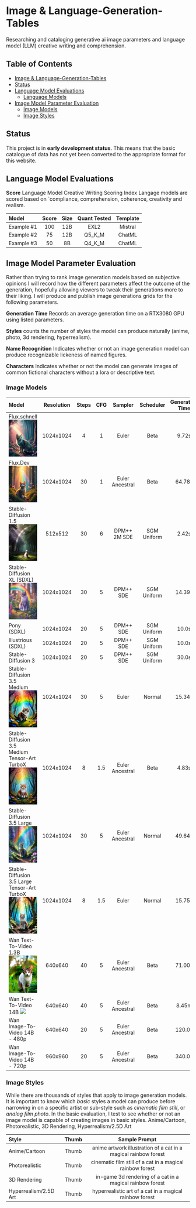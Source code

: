 # Image & Language-Generation-Tables
Researching and cataloging generative ai image parameters and language model (LLM) creative writing and comprehension.

## Table of Contents
- [Image & Language-Generation-Tables](#image--language-generation-tables)
- [Status](#status)
- [Language Model Evaluations](#language-model-evaluations)
  - [Language Models](#language-models)
- [Image Model Parameter Evaluation](#image-model-parameter-evaluation)
  - [Image Models](#image-models)
  - [Image Styles](#image-styles)

## Status
This project is in **early development status**. This means that the basic catalogue of data has not yet been converted to the appropriate format for this website.

## Language Model Evaluations
**Score** Language Model Creative Writing Scoring Index
Langage models are scored based on `compliance, comprehension, coherence, creativity and realism.

| Model | Score | Size | Quant Tested | Template |
|:-----------|:---:|:---:|:---:|:---:|
| Example #1 | 100 | 12B | EXL2 | Mistral |
| Example #2 | 75 | 12B | Q5_K_M | ChatML |
| Example #3 | 50 | 8B | Q4_K_M | ChatML |

## Image Model Parameter Evaluation
Rather than trying to rank image generation models based on subjective opinions I will record how the different parameters affect the outcome of the generation, hopefully allowing viewers to tweak their generations more to their liking. 
I will produce and publish image generations grids for the following parameters. 

**Generation Time** Records an average generation time on a RTX3080 GPU using listed parameters.

**Styles** counts the number of styles the model can produce naturally (anime, photo, 3d rendering, hyperrealism). 

**Name Recognition** Indicates whether or not an image generation model can produce recognizable lickeness of named figures. 

**Characters** Indicates whether or not the model can generate images of common fictional characters without a lora or descriptive text.

### Image Models
| Model | Resolution | Steps | CFG | Sampler | Scheduler | Generation Time | Styles | Name Recognition | Characters | Text |
|:-----------|:---:|:---:|:---:|:---:|:---:|:---:|:---:|:---:|:---:|:---:|
| Flux.schnell <img src="https://github.com/Baratan-creates/-image-generation-tables/blob/main/Image-Generation/Flux.Schnell.png?raw=true" width="100">| 1024x1024 | 4 | 1 | Euler | Beta | 9.72s |  | No | No | Yes |
| Flux.Dev <img src="https://github.com/Baratan-creates/-image-generation-tables/blob/main/Image-Generation/Flux.Dev.png?raw=true" width="100">| 1024x1024 | 30 | 1 | Euler Ancestral | Beta | 64.78s |  | No | Yes | Yes |
| Stable-Diffusion 1.5 <img src="https://github.com/Baratan-creates/-image-generation-tables/blob/main/Image-Generation/SD1.5.png?raw=true" width="100">| 512x512 | 30 | 6 | DPM++ 2M SDE | SGM Uniform | 2.42s | | Yes | Yes | No |
| Stable-Diffusion XL (SDXL) <img src="https://github.com/Baratan-creates/-image-generation-tables/blob/main/Image-Generation/SDXL.png?raw=true" width="100">| 1024x1024 | 30 | 5 | DPM++ SDE | SGM Uniform | 14.39s | | Yes | Yes | No |
| Pony (SDXL) | 1024x1024 | 20 | 5 | DPM++ SDE | SGM Uniform | 10.0s |
| Illustrious (SDXL) | 1024x1024 | 20 | 5 | DPM++ SDE | SGM Uniform | 10.0s |
| Stable-Diffusion 3 | 1024x1024 | 20 | 5 | DPM++ SDE | SGM Uniform | 30.0s |
| Stable-Diffusion 3.5 Medium <img src="https://github.com/Baratan-creates/-image-generation-tables/blob/main/Image-Generation/SD3.5Medium.png?raw=true" width="100"> | 1024x1024 | 30 | 5 | Euler | Normal | 15.34s | | No | Yes | Yes |
| Stable-Diffusion 3.5 Medium Tensor-Art TurboX <img src="https://github.com/Baratan-creates/-image-generation-tables/blob/main/Image-Generation/SD3.5MediumTurbo.png?raw=true" width="100"> | 1024x1024 | 8 | 1.5 | Euler Ancestral | Beta | 4.83s | | No | Yes | No |
| Stable-Diffusion 3.5 Large <img src="https://github.com/Baratan-creates/-image-generation-tables/blob/main/Image-Generation/SD3.5Large.png?raw=true" width="100">| 1024x1024 | 30 | 5 | Euler Ancestral | Normal | 49.64s | | Yes | Yes | Yes |
| Stable-Diffusion 3.5 Large Tensor-Art TurboX <img src="https://github.com/Baratan-creates/-image-generation-tables/blob/main/Image-Generation/SD3.5LargeTurbo.png?raw=true" width="100"> | 1024x1024 | 8 | 1.5 | Euler | Normal | 15.75s | | Yes | Yes | Yes |
| Wan Text-To-Video 1.3B <img src="https://github.com/Baratan-creates/-image-generation-tables/raw/refs/heads/main/Image-Generation/wan-text-to-image-1.3b.webp" width="100"> | 640x640 | 40 | 5 | Euler Ancestral | Beta | 71.00s |
| Wan Text-To-Video 14B <img src="https://github.com/Baratan-creates/-image-generation-tables/raw/refs/heads/main/Image-Generation/wan-text-to-image-14b.webp" width="100"> | 640x640 | 40 | 5 | Euler Ancestral | Beta | 8.45m | | | | Yes |
| Wan Image-To-Video 14B - 480p | 640x640 | 20 | 5 | Euler Ancestral | Beta | 120.0s |
| Wan Image-To-Video 14B - 720p | 960x960 | 20 | 5 | Euler Ancestral | Beta | 340.0s |

### Image Styles
While there are thousands of styles that apply to image generation models. It is important to know which *basic* styles a model can produce before narrowing in on a specific artist or sub-style such as *cinematic film still*, or *analog film photo*. In the basic evaluation, I test to see whether or not an image model is capable of creating images in basic styles. Anime/Cartoon, Photorealistic, 3D Rendering, Hyperrealism/2.5D Art

| Style | Thumb | Sample Prompt |
|:-----------|:---:|:---:|
| Anime/Cartoon | Thumb | anime artwork illustration of a cat in a magical rainbow forest |
| Photorealistic | Thumb | cinematic film still of a cat in a magical rainbow forest |
| 3D Rendering | Thumb | in-game 3d rendering of a cat in a magical rainbow forest |
| Hyperrealism/2.5D Art | Thumb | hyperrealistic art of a cat in a magical rainbow forest |
